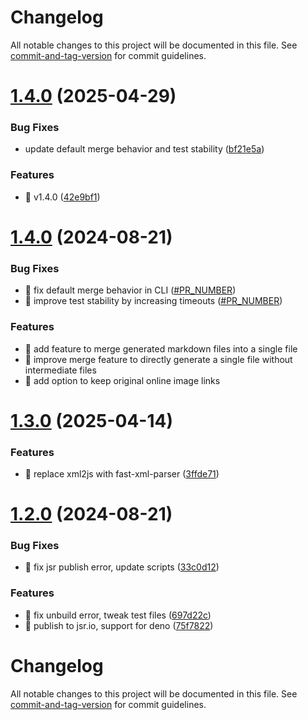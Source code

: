 # Changelog

All notable changes to this project will be documented in this file. See [commit-and-tag-version](https://github.com/absolute-version/commit-and-tag-version) for commit guidelines.

# [1.4.0](https://github.com/uxiew/epub2MD/compare/v1.3.0...v1.4.0) (2025-04-29)


### Bug Fixes

* update default merge behavior and test stability ([bf21e5a](https://github.com/uxiew/epub2MD/commit/bf21e5a4ec56ccca80032b5ec5c539475ece943f))


### Features

* 🎸 v1.4.0 ([42e9bf1](https://github.com/uxiew/epub2MD/commit/42e9bf1a66510432d4389431f81a60406241cca4))



# [1.4.0](https://github.com/uxiew/epub2MD/compare/v1.3.0...v1.4.0) (2024-08-21)

### Bug Fixes

* 🐛 fix default merge behavior in CLI ([#PR_NUMBER](https://github.com/uxiew/epub2MD/pull/PR_NUMBER))
* 🐛 improve test stability by increasing timeouts ([#PR_NUMBER](https://github.com/uxiew/epub2MD/pull/PR_NUMBER))

### Features

* 🎸 add feature to merge generated markdown files into a single file
* 🎸 improve merge feature to directly generate a single file without intermediate files
* 🎸 add option to keep original online image links

# [1.3.0](https://github.com/uxiew/epub2MD/compare/v1.2.1...v1.3.0) (2025-04-14)


### Features

* 🎸 replace xml2js with fast-xml-parser ([3ffde71](https://github.com/uxiew/epub2MD/commit/3ffde71f5cc6168051062bb70bc114a4a28b9902))



# [1.2.0](https://github.com/uxiew/epub2MD/compare/v1.1.5...v1.2.0) (2024-08-21)


### Bug Fixes

* 🐛 fix jsr publish error, update scripts ([33c0d12](https://github.com/uxiew/epub2MD/commit/33c0d1259ca8edbbddd4aa76c99f773658bc2225))


### Features

* 🎸 fix unbuild error, tweak test files ([697d22c](https://github.com/uxiew/epub2MD/commit/697d22c98c2e64ec4f4750a6523fedbd9c45e198))
* 🎸 publish to jsr.io, support for deno ([75f7822](https://github.com/uxiew/epub2MD/commit/75f7822c1be649ecc4f42afe89c9e4ce3713f4ec))



# Changelog

All notable changes to this project will be documented in this file. See [commit-and-tag-version](https://github.com/absolute-version/commit-and-tag-version) for commit guidelines.

